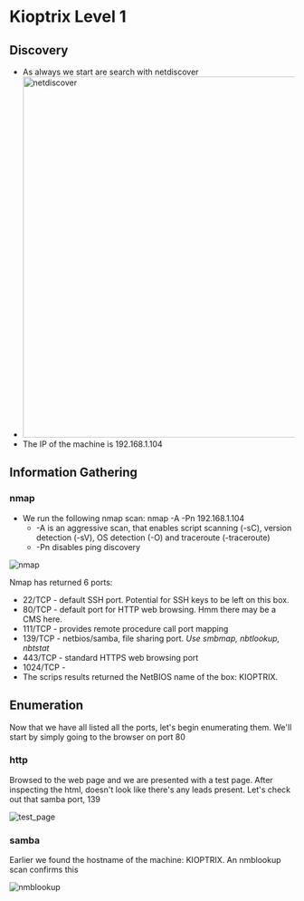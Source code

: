 # Kioptrix Level 1
## Discovery
- As always we start are search with netdiscover
- <img width="637" alt="netdiscover" src="https://user-images.githubusercontent.com/15880042/112721521-98a69200-8eda-11eb-831b-6065769aa8b0.png">
- The IP of the machine is 192.168.1.104

## Information Gathering

### nmap
* We run the following nmap scan: nmap -A -Pn 192.168.1.104
  * -A is an aggressive scan, that enables script scanning (-sC), version detection (-sV), OS detection (-O) and traceroute (-traceroute)
  * -Pn disables ping discovery

![nmap](https://user-images.githubusercontent.com/15880042/112721896-c987c680-8edc-11eb-850e-36058baedd07.png)

Nmap has returned 6 ports:
* 22/TCP - default SSH port. Potential for SSH keys to be left on this box.
* 80/TCP - default port for HTTP web browsing. Hmm there may be a CMS here.
* 111/TCP - provides remote procedure call port mapping
* 139/TCP - netbios/samba, file sharing port. *Use smbmap, nbtlookup, nbtstat*
* 443/TCP - standard HTTPS web browsing port
* 1024/TCP - 
* The scrips results returned the NetBIOS name of the box: KIOPTRIX.

## Enumeration

Now that we have all listed all the ports, let's begin enumerating them. We'll start by simply going to the browser on port 80

### http

Browsed to the web page and we are presented with a test page. After inspecting the html, doesn't look like there's any leads present. Let's 
check out that samba port, 139

![test_page](https://user-images.githubusercontent.com/15880042/112722773-c3e0af80-8ee1-11eb-97bc-76a2bf1c7d4a.png)


### samba

Earlier we found the hostname of the machine: KIOPTRIX. An nmblookup scan confirms this

![nmblookup](https://user-images.githubusercontent.com/15880042/112723018-e8895700-8ee2-11eb-8058-5daad5c279a4.png)
